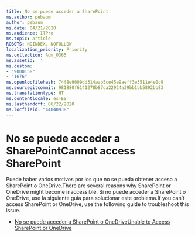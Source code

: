 ```yaml
---
title: No se puede acceder a SharePoint
ms.author: pebaum
author: pebaum
ms.date: 04/21/2020
ms.audience: ITPro
ms.topic: article
ROBOTS: NOINDEX, NOFOLLOW
localization_priority: Priority
ms.collection: Adm_O365
ms.assetid: ''
ms.custom:
- "9000158"
- "1676"
ms.openlocfilehash: 74f8e9009dd314aab5ce45e9aeff3e3511e4e0c9
ms.sourcegitcommit: 981880f6141278b87da22924a39bb1bb5892bb83
ms.translationtype: HT
ms.contentlocale: es-ES
ms.lasthandoff: 06/22/2020
ms.locfileid: "44840938"
---
```

# <a name="cannot-access-sharepoint"></a><span data-ttu-id="c17d5-102">No se puede acceder a SharePoint</span><span class="sxs-lookup"><span data-stu-id="c17d5-102">Cannot access SharePoint</span></span>

<span data-ttu-id="c17d5-103">Puede haber varios motivos por los que no se pueda obtener acceso a SharePoint o OneDrive.</span><span class="sxs-lookup"><span data-stu-id="c17d5-103">There are several reasons why SharePoint or OneDrive might become inaccessible.</span></span> <span data-ttu-id="c17d5-104">Si no puede acceder a SharePoint o OneDrive, use la siguiente guía para solucionar este problema.</span><span class="sxs-lookup"><span data-stu-id="c17d5-104">If you can't access SharePoint or OneDrive, use the following guide to troubleshoot this issue.</span></span>

- [<span data-ttu-id="c17d5-105">No se puede acceder a SharePoint o OneDrive</span><span class="sxs-lookup"><span data-stu-id="c17d5-105">Unable to Access SharePoint or OneDrive</span></span>](https://docs.microsoft.com/sharepoint/troubleshoot/sharing-and-permissions/sharepoint-online-inaccessible)
